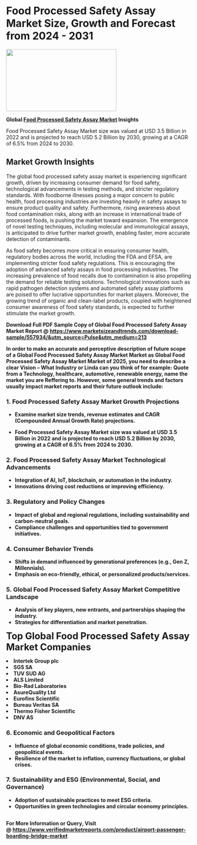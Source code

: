 <H1>Food Processed Safety Assay Market Size, Growth and Forecast from 2024 - 2031</H1><img class="aligncenter size-medium wp-image-584254" src="https://thirdeyenews.in/wp-content/uploads/2024/09/Global-Market-Research-300x168.jpeg" alt="" width="300" height="168" /><p><strong>Global&nbsp;<a href="https://www.marketsizeandtrends.com/download-sample/557934/&amp;utm_source=Pulse&amp;utm_medium=213">Food Processed Safety Assay Market</a> Insights</strong></p><p>Food Processed Safety Assay Market size was valued at USD 3.5 Billion in 2022 and is projected to reach USD 5.2 Billion by 2030, growing at a CAGR of 6.5% from 2024 to 2030.</p><p><h2>Market Growth Insights</h2> <p>The global food processed safety assay market is experiencing significant growth, driven by increasing consumer demand for food safety, technological advancements in testing methods, and stricter regulatory standards. With foodborne illnesses posing a major concern to public health, food processing industries are investing heavily in safety assays to ensure product quality and safety. Furthermore, rising awareness about food contamination risks, along with an increase in international trade of processed foods, is pushing the market toward expansion. The emergence of novel testing techniques, including molecular and immunological assays, is anticipated to drive further market growth, enabling faster, more accurate detection of contaminants.</p> <p><strong></strong></p> <p>As food safety becomes more critical in ensuring consumer health, regulatory bodies across the world, including the FDA and EFSA, are implementing stricter food safety regulations. This is encouraging the adoption of advanced safety assays in food processing industries. The increasing prevalence of food recalls due to contamination is also propelling the demand for reliable testing solutions. Technological innovations such as rapid pathogen detection systems and automated safety assay platforms are poised to offer lucrative opportunities for market players. Moreover, the growing trend of organic and clean-label products, coupled with heightened consumer awareness of food safety standards, is expected to further stimulate the market growth.</p> <p><strong></p><p><span class=""><strong>Download Full PDF Sample Copy of Global Food Processed Safety Assay Market Report</strong> @ <a href="https://www.marketsizeandtrends.com/download-sample/557934/&amp;utm_source=Pulse&amp;utm_medium=213" target="_blank">https://www.marketsizeandtrends.com/download-sample/557934/&amp;utm_source=Pulse&amp;utm_medium=213</a></span></p><p>In order to make an accurate and perceptive description of future scope of a Global&nbsp;Food Processed Safety Assay Market Market as Global&nbsp;Food Processed Safety Assay Market Market of 2025, you need to describe a clear Vision &ndash; What Industry or Linda can you think of for example: Quote from a Technology, healthcare, automotive, renewable energy, name the market you are Reffering to. However, some general trends and factors usually impact market reports and their future outlook include:</p><h3>1.&nbsp;<strong>Food Processed Safety Assay Market Growth Projections</strong></h3><ul><li>Examine market size trends, revenue estimates and CAGR (Compounded Annual Growth Rate) projections.</li><li><p>Food Processed Safety Assay Market size was valued at USD 3.5 Billion in 2022 and is projected to reach USD 5.2 Billion by 2030, growing at a CAGR of 6.5% from 2024 to 2030.</p></li></ul><h3>2.&nbsp;<strong>Food Processed Safety Assay Market Technological Advancements</strong></h3><ul><li>Integration of AI, IoT, blockchain, or automation in the industry.</li><li>Innovations driving cost reductions or improving efficiency.</li></ul><h3>3.&nbsp;<strong>Regulatory and Policy Changes</strong></h3><ul><li>Impact of global and regional regulations, including sustainability and carbon-neutral goals.</li><li>Compliance challenges and opportunities tied to government initiatives.</li></ul><h3>4.&nbsp;<strong>Consumer Behavior Trends</strong></h3><ul><li>Shifts in demand influenced by generational preferences (e.g., Gen Z, Millennials).</li><li>Emphasis on eco-friendly, ethical, or personalized products/services.</li></ul><h3>5.&nbsp;<strong>Global Food Processed Safety Assay Market Competitive Landscape</strong></h3><ul><li>Analysis of key players, new entrants, and partnerships shaping the industry.</li><li>Strategies for differentiation and market penetration.</li></ul><p data-pm-slice="1 1 []"><span style="color: inherit; font-family: inherit; font-size: 25px;">Top Global Food Processed Safety Assay Market Companies</span></p><div class="" data-test-id=""><p><li>Intertek Group plc</li><li> SGS SA</li><li> TUV SUD AG</li><li> ALS Limited</li><li> Bio-Rad Laboratories</li><li> AsureQuality Ltd</li><li> Eurofins Scientific</li><li> Bureau Veritas SA</li><li> Thermo Fisher Scientific</li><li> DNV AS</li></p></div><h3>6.&nbsp;<strong>Economic and Geopolitical Factors</strong></h3><ul><li>Influence of global economic conditions, trade policies, and geopolitical events.</li><li>Resilience of the market to inflation, currency fluctuations, or global crises.</li></ul><h3>7.&nbsp;<strong>Sustainability and ESG (Environmental, Social, and Governance)</strong></h3><ul><li>Adoption of sustainable practices to meet ESG criteria.</li><li>Opportunities in green technologies and circular economy principles.</li></ul><h2><strong style="font-size: 14px;">For More Information or Query, Visit @&nbsp;</strong><a style="background-color: #ffffff; font-size: 14px;" href="https://www.marketsizeandtrends.com/report/food-processed-safety-assay-market/" target="_blank">https://www.verifiedmarketreports.com/product/airport-passenger-boarding-bridge-market</a></h2>
